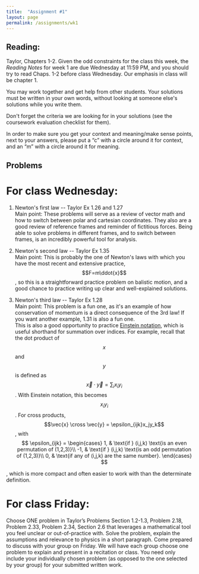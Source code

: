 ```yaml
---
title:  "Assignment #1"
layout: page
permalink: /assignments/wk1
---
```


## Reading:  
Taylor, Chapters 1-2. Given the odd constraints for the class this week, the *Reading Notes* for week 1 are due Wednesday at 11:59 PM, and you should try to read Chaps. 1-2 before class Wednesday. Our emphasis in class will be chapter 1.

You may work together and get help from other students. Your solutions must be written in your own words, without looking at someone else's solutions while
you write them.

Don't forget the criteria we are looking for in your solutions (see the coursework evaluation checklist for them).

In order to make sure you get your context and meaning/make sense points,
next to your answers, please put a “c” with a circle around it for context,
and an “m” with a circle around it for meaning.

## Problems 
# For class Wednesday: 

1. Newton's first law -- Taylor Ex 1.26 and 1.27  
Main point: These problems will serve as a review of vector math and how to switch between polar and cartesian coordinates. They also are a good review of reference frames and reminder of fictitious forces.  Being able to solve problems in different frames, and to switch between frames, is an incredibly powerful tool for analysis.

2. Newton's second law -- Taylor Ex 1.35   
Main point:  This is probably the one of Newton's laws with which you have the most recent and extensive practice, $$F=m\ddot{x}$$, so this is a straightforward practice problem on balistic motion, and a good chance to practice writing up clear and well-explained solutions. 

3. Newton's third law -- Taylor Ex 1.28   
Main point: This problem is a fun one, as it's an example of how conservation of momentum is a direct consequence of the 3rd law!  If you want another example, 1.31 is also a fun one.  
This is also a good opportunity to practice [Einstein notation](https://en.wikipedia.org/wiki/Einstein_notation), which is useful shorthand for summation over indices.  For example, recall that the dot product of $$x$$ and $$y$$ is defined as $$\vec{x} \cdot \vec{y} = \sum_{i}x_i y_i$$. With Einstein notation, this becomes $$x_iy_i$$. For cross products, $$\vec{x} \cross \vec{y} = \epsilon_{ijk}x_jy_k$$, with 
$$
\epsilon_{ijk} =
    \begin{cases}
            1, &         \text{if } (i,j,k) \text{is an even permutation of (1,2,3)}\\
            -1, &        \text{if } (i,j,k) \text{is an odd permutation of (1,2,3)}\\
            0, &         \text{if any of (i,j,k) are the same number}.
    \end{cases}
$$

, which is more compact and often easier to work with than the determinate definition.

# For class Friday: 

Choose ONE problem in Taylor’s Problems Section 1.2-1.3, Problem 2.18, Problem 2.33, Problem 2.34, Section 2.6 that leverages a mathematical tool you feel unclear or out-of-practice with. Solve the problem, explain the assumptions and relevance to physics in a short paragraph. Come prepared to discuss with your group on Friday. We will have each group choose one problem to explain and present in a recitation or class. You need only include your individually chosen problem (as opposed to the one selected by your group) for your submitted written work.